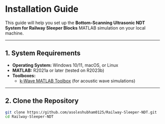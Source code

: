 # Installation Guide

This guide will help you set up the **Bottom-Scanning Ultrasonic NDT System for Railway Sleeper Blocks** MATLAB simulation on your local machine.

---

## 1. System Requirements
- **Operating System:** Windows 10/11, macOS, or Linux
- **MATLAB:** R2021a or later (tested on R2023b)
- **Toolboxes:**
  - [k-Wave MATLAB Toolbox](http://www.k-wave.org/) (for acoustic wave simulations)

---

## 2. Clone the Repository
```bash
git clone https://github.com/asoleshubham0125/Railway-Sleeper-NDT.git
cd Railway-Sleeper-NDT
